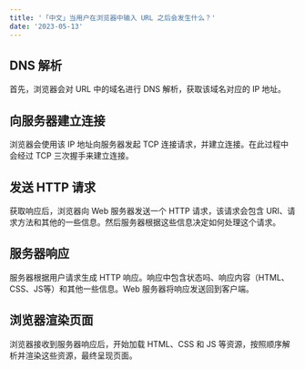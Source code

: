 ```yaml
---
title: '「中文」当用户在浏览器中输入 URL 之后会发生什么？'
date: '2023-05-13'
---
```


## DNS 解析

首先，浏览器会对 URL 中的域名进行 DNS 解析，获取该域名对应的 IP 地址。

## 向服务器建立连接

浏览器会使用该 IP 地址向服务器发起 TCP 连接请求，并建立连接。在此过程中会经过 TCP 三次握手来建立连接。

## 发送 HTTP 请求

获取响应后，浏览器向 Web 服务器发送一个 HTTP 请求，该请求会包含 URI、请求方法和其他的一些信息。然后服务器根据这些信息决定如何处理这个请求。

## 服务器响应

服务器根据用户请求生成 HTTP 响应。响应中包含状态吗、响应内容（HTML、CSS、JS等）和其他一些信息。Web 服务器将响应发送回到客户端。

## 浏览器渲染页面

浏览器接收到服务器响应后，开始加载 HTML、CSS 和 JS 等资源，按照顺序解析并渲染这些资源，最终呈现页面。


